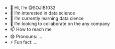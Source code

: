 - 👋 Hi, I’m @SOJIB1032
- 👀 I’m interested in data science
- 🌱 I’m currently learning data cience
- 💞️ I’m looking to collaborate on the any company
- 📫 How to reach me 
- 😄 Pronouns: ...
- ⚡ Fun fact: ...

<!---
SOJIB1032/SOJIB1032 is a ✨ special ✨ repository because its `README.md` (this file) appears on your GitHub profile.
You can click the Preview link to take a look at your changes.
--->
